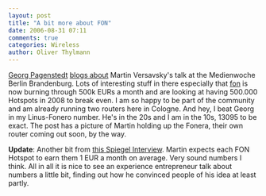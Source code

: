 ```yaml
---
layout: post
title: "A bit more about FON"
date: 2006-08-31 07:11
comments: true
categories: Wireless
author: Oliver Thylmann
---
```







[Georg Pagenstedt](https://www.openbc.com/hp/Georg_Pagenstedt/) [blogs about](http://blogrolle.net/2006/08/30/martin-varsavsky-worldwide-wireless-warrior/) Martin Versavsky's talk at the Medienwoche Berlin Brandenburg. Lots of interesting stuff in there especially that [fon](http://fon.com/) is now burning through 500k EURs a month and are looking at having 500.000 Hotspots in 2008 to break even. I am so happy to be part of the community and am already running two routers here in Cologne. And hey, I beat Georg in my Linus-Fonero number. He's in the 20s and I am in the 10s, 13095 to be exact. The post has a picture of Martin holding up the Fonera, their own router coming out soon, by the way.

**Update**: Another bit from [this Spiegel Interview](http://www.spiegel.de/netzwelt/netzkultur/0,1518,434591,00.html). Martin expects each FON Hotspot to earn them 1 EUR a month on average. Very sound numbers I think. All in all it is nice to see an experience entrepreneur talk about numbers a little bit, finding out how he convinced people of his idea at least partly.






